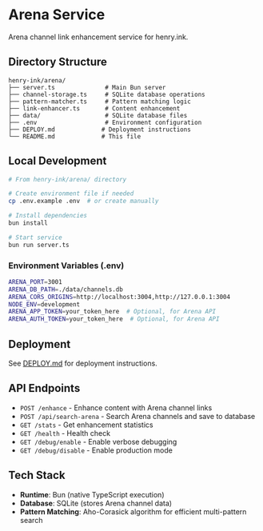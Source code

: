 # Arena Service

Arena channel link enhancement service for henry.ink.

## Directory Structure

```
henry-ink/arena/
├── server.ts              # Main Bun server
├── channel-storage.ts     # SQLite database operations
├── pattern-matcher.ts     # Pattern matching logic
├── link-enhancer.ts       # Content enhancement
├── data/                  # SQLite database files
├── .env                   # Environment configuration
├── DEPLOY.md             # Deployment instructions
└── README.md             # This file
```

## Local Development

```bash
# From henry-ink/arena/ directory

# Create environment file if needed
cp .env.example .env  # or create manually

# Install dependencies
bun install

# Start service
bun run server.ts
```

### Environment Variables (.env)
```bash
ARENA_PORT=3001
ARENA_DB_PATH=./data/channels.db
ARENA_CORS_ORIGINS=http://localhost:3004,http://127.0.0.1:3004
NODE_ENV=development
ARENA_APP_TOKEN=your_token_here  # Optional, for Arena API
ARENA_AUTH_TOKEN=your_token_here  # Optional, for Arena API
```

## Deployment

See [DEPLOY.md](./DEPLOY.md) for deployment instructions.

## API Endpoints

- `POST /enhance` - Enhance content with Arena channel links
- `POST /api/search-arena` - Search Arena channels and save to database
- `GET /stats` - Get enhancement statistics
- `GET /health` - Health check
- `GET /debug/enable` - Enable verbose debugging
- `GET /debug/disable` - Enable production mode

## Tech Stack

- **Runtime**: Bun (native TypeScript execution)
- **Database**: SQLite (stores Arena channel data)
- **Pattern Matching**: Aho-Corasick algorithm for efficient multi-pattern search